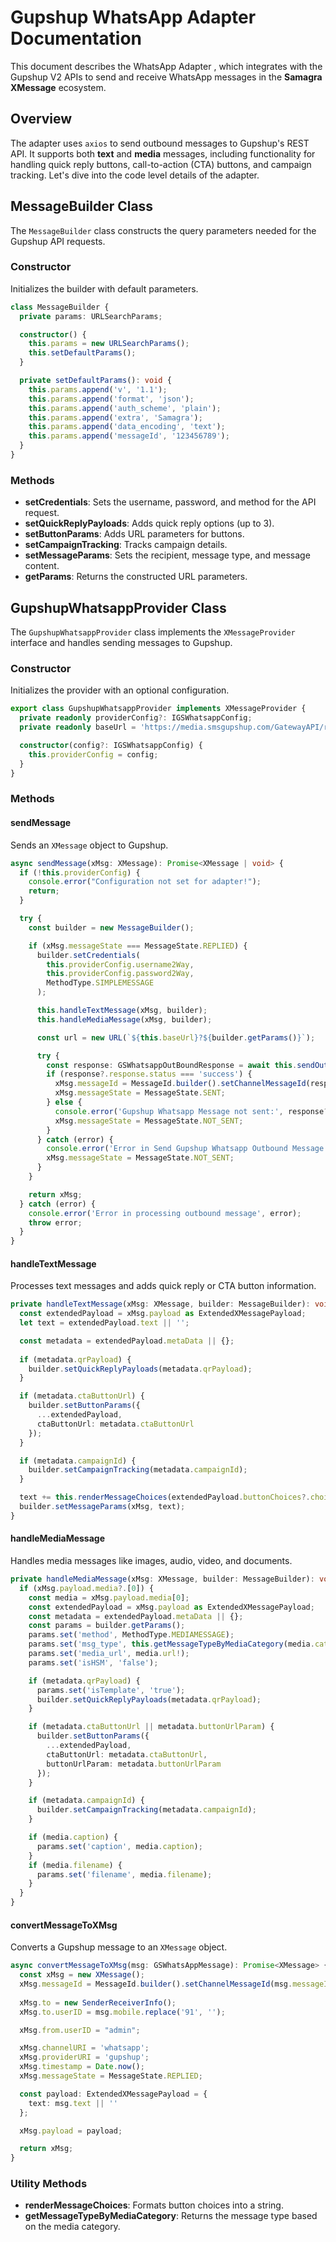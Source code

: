 # Gupshup WhatsApp Adapter Documentation

This document describes the WhatsApp Adapter , which integrates with the Gupshup V2 APIs to send and receive WhatsApp messages in the **Samagra XMessage** ecosystem.

## Overview

The adapter uses `axios` to send outbound messages to Gupshup's REST API. It supports both **text** and **media** messages, including functionality for handling quick reply buttons, call-to-action (CTA) buttons, and campaign tracking. Let's dive into the code level details of the adapter.

## MessageBuilder Class

The `MessageBuilder` class constructs the query parameters needed for the Gupshup API requests.

### Constructor
Initializes the builder with default parameters.

```typescript
class MessageBuilder {
  private params: URLSearchParams;

  constructor() {
    this.params = new URLSearchParams();
    this.setDefaultParams();
  }

  private setDefaultParams(): void {
    this.params.append('v', '1.1');
    this.params.append('format', 'json');
    this.params.append('auth_scheme', 'plain');
    this.params.append('extra', 'Samagra');
    this.params.append('data_encoding', 'text');
    this.params.append('messageId', '123456789');
  }
}
```

### Methods

- **setCredentials**: Sets the username, password, and method for the API request.
- **setQuickReplyPayloads**: Adds quick reply options (up to 3).
- **setButtonParams**: Adds URL parameters for buttons.
- **setCampaignTracking**: Tracks campaign details.
- **setMessageParams**: Sets the recipient, message type, and message content.
- **getParams**: Returns the constructed URL parameters.

## GupshupWhatsappProvider Class

The `GupshupWhatsappProvider` class implements the `XMessageProvider` interface and handles sending messages to Gupshup.

### Constructor
Initializes the provider with an optional configuration.

```typescript
export class GupshupWhatsappProvider implements XMessageProvider {
  private readonly providerConfig?: IGSWhatsappConfig;
  private readonly baseUrl = 'https://media.smsgupshup.com/GatewayAPI/rest';

  constructor(config?: IGSWhatsappConfig) {
    this.providerConfig = config;
  }
}
```

### Methods

#### **sendMessage**
Sends an `XMessage` object to Gupshup.

```typescript
async sendMessage(xMsg: XMessage): Promise<XMessage | void> {
  if (!this.providerConfig) {
    console.error("Configuration not set for adapter!");
    return;
  }

  try {
    const builder = new MessageBuilder();

    if (xMsg.messageState === MessageState.REPLIED) {
      builder.setCredentials(
        this.providerConfig.username2Way,
        this.providerConfig.password2Way,
        MethodType.SIMPLEMESSAGE
      );

      this.handleTextMessage(xMsg, builder);
      this.handleMediaMessage(xMsg, builder);

      const url = new URL(`${this.baseUrl}?${builder.getParams()}`);

      try {
        const response: GSWhatsappOutBoundResponse = await this.sendOutboundMessage(url.toString());
        if (response?.response.status === 'success') {
          xMsg.messageId = MessageId.builder().setChannelMessageId(response.response.id).build();
          xMsg.messageState = MessageState.SENT;
        } else {
          console.error('Gupshup Whatsapp Message not sent:', response?.response.details);
          xMsg.messageState = MessageState.NOT_SENT;
        }
      } catch (error) {
        console.error('Error in Send Gupshup Whatsapp Outbound Message', error);
        xMsg.messageState = MessageState.NOT_SENT;
      }
    }

    return xMsg;
  } catch (error) {
    console.error('Error in processing outbound message', error);
    throw error;
  }
}
```

#### **handleTextMessage**
Processes text messages and adds quick reply or CTA button information.

```typescript
private handleTextMessage(xMsg: XMessage, builder: MessageBuilder): void {
  const extendedPayload = xMsg.payload as ExtendedXMessagePayload;
  let text = extendedPayload.text || '';

  const metadata = extendedPayload.metaData || {};
  
  if (metadata.qrPayload) {
    builder.setQuickReplyPayloads(metadata.qrPayload);
  }

  if (metadata.ctaButtonUrl) {
    builder.setButtonParams({
      ...extendedPayload,
      ctaButtonUrl: metadata.ctaButtonUrl
    });
  }

  if (metadata.campaignId) {
    builder.setCampaignTracking(metadata.campaignId);
  }

  text += this.renderMessageChoices(extendedPayload.buttonChoices?.choices || []);
  builder.setMessageParams(xMsg, text);
}
```

#### **handleMediaMessage**
Handles media messages like images, audio, video, and documents.

```typescript
private handleMediaMessage(xMsg: XMessage, builder: MessageBuilder): void {
  if (xMsg.payload.media?.[0]) {
    const media = xMsg.payload.media[0];
    const extendedPayload = xMsg.payload as ExtendedXMessagePayload;
    const metadata = extendedPayload.metaData || {};
    const params = builder.getParams();
    params.set('method', MethodType.MEDIAMESSAGE);
    params.set('msg_type', this.getMessageTypeByMediaCategory(media.category!));
    params.set('media_url', media.url!);
    params.set('isHSM', 'false');

    if (metadata.qrPayload) {
      params.set('isTemplate', 'true');
      builder.setQuickReplyPayloads(metadata.qrPayload);
    }

    if (metadata.ctaButtonUrl || metadata.buttonUrlParam) {
      builder.setButtonParams({
        ...extendedPayload,
        ctaButtonUrl: metadata.ctaButtonUrl,
        buttonUrlParam: metadata.buttonUrlParam
      });
    }

    if (metadata.campaignId) {
      builder.setCampaignTracking(metadata.campaignId);
    }

    if (media.caption) {
      params.set('caption', media.caption);
    }
    if (media.filename) {
      params.set('filename', media.filename);
    }
  }
}
```

#### **convertMessageToXMsg**
Converts a Gupshup message to an `XMessage` object.

```typescript
async convertMessageToXMsg(msg: GSWhatsAppMessage): Promise<XMessage> {
  const xMsg = new XMessage();
  xMsg.messageId = MessageId.builder().setChannelMessageId(msg.messageId || uuid4()).build();
  
  xMsg.to = new SenderReceiverInfo();
  xMsg.to.userID = msg.mobile.replace('91', '');

  xMsg.from.userID = "admin";

  xMsg.channelURI = 'whatsapp';
  xMsg.providerURI = 'gupshup';
  xMsg.timestamp = Date.now();
  xMsg.messageState = MessageState.REPLIED;

  const payload: ExtendedXMessagePayload = {
    text: msg.text || ''
  };

  xMsg.payload = payload;

  return xMsg;
}
```

### Utility Methods

- **renderMessageChoices**: Formats button choices into a string.
- **getMessageTypeByMediaCategory**: Returns the message type based on the media category.
